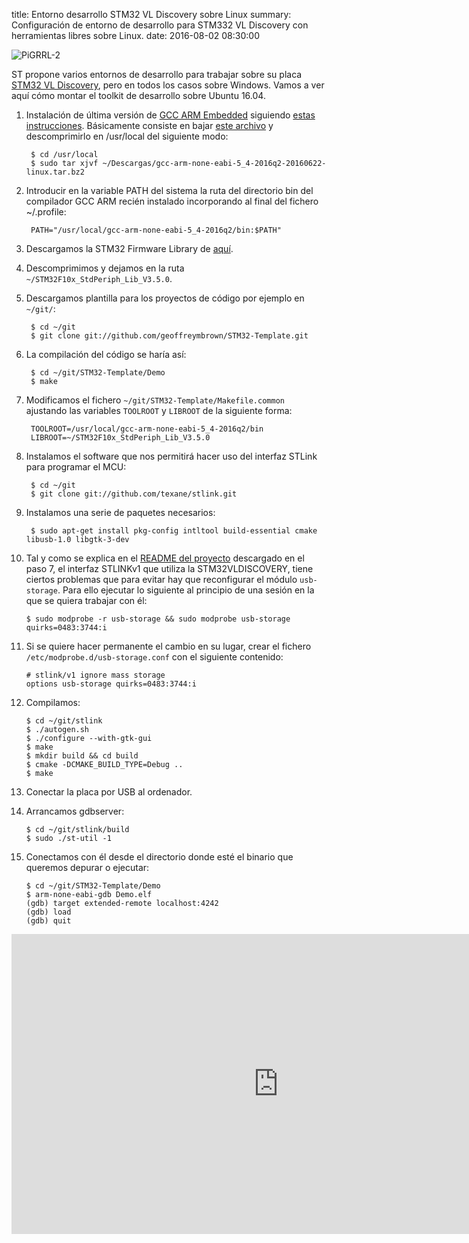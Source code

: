 title: Entorno desarrollo STM32 VL Discovery sobre Linux
summary: Configuración de entorno de desarrollo para STM332 VL Discovery con herramientas libres sobre Linux.
date: 2016-08-02 08:30:00

![PiGRRL-2](images/posts/stm32.png)

ST propone varios entornos de desarrollo para trabajar sobre su placa [STM32 VL Discovery](http://www.st.com/content/st_com/en/products/evaluation-tools/product-evaluation-tools/mcu-eval-tools/stm32-mcu-eval-tools/stm32-mcu-discovery-kits/stm32vldiscovery.html), pero en todos los casos sobre Windows. Vamos a ver aquí cómo montar el toolkit de desarrollo sobre Ubuntu 16.04.

1. Instalación de última versión de [GCC ARM Embedded](https://launchpad.net/gcc-arm-embedded) siguiendo [estas instrucciones](http://gnuarmeclipse.livius.net/blog/toolchain-install/#GNULinux). Básicamente consiste en bajar [este archivo](https://launchpad.net/gcc-arm-embedded/5.0/5-2016-q2-update/+download/gcc-arm-none-eabi-5_4-2016q2-20160622-linux.tar.bz2) y descomprimirlo en /usr/local del siguiente modo:

        $ cd /usr/local
        $ sudo tar xjvf ~/Descargas/gcc-arm-none-eabi-5_4-2016q2-20160622-linux.tar.bz2

2. Introducir en la variable PATH del sistema la ruta del directorio bin del compilador GCC ARM recién instalado incorporando al final del fichero ~/.profile:

        PATH="/usr/local/gcc-arm-none-eabi-5_4-2016q2/bin:$PATH"

3. Descargamos la STM32 Firmware Library de [aquí](https://my.st.com/content/my_st_com/en/products/embedded-software/mcus-embedded-software/stm32-embedded-software/stm32-standard-peripheral-libraries/stsw-stm32054.license%3d1469811720442.html).

4. Descomprimimos y dejamos en la ruta `~/STM32F10x_StdPeriph_Lib_V3.5.0`.

5. Descargamos plantilla para los proyectos de código por ejemplo en `~/git/`:

        $ cd ~/git
        $ git clone git://github.com/geoffreymbrown/STM32-Template.git

6. La compilación del código se haría así:

        $ cd ~/git/STM32-Template/Demo
        $ make

7. Modificamos el fichero `~/git/STM32-Template/Makefile.common` ajustando las variables `TOOLROOT` y `LIBROOT` de la siguiente forma:

        TOOLROOT=/usr/local/gcc-arm-none-eabi-5_4-2016q2/bin
        LIBROOT=~/STM32F10x_StdPeriph_Lib_V3.5.0

8. Instalamos el software que nos permitirá hacer uso del interfaz STLink para programar el MCU:

        $ cd ~/git
        $ git clone git://github.com/texane/stlink.git

9. Instalamos una serie de paquetes necesarios:

        $ sudo apt-get install pkg-config intltool build-essential cmake libusb-1.0 libgtk-3-dev

10. Tal y como se explica en el [README del proyecto](https://github.com/texane/stlink) descargado en el paso 7, el interfaz STLINKv1 que utiliza la STM32VLDISCOVERY, tiene ciertos problemas que para evitar hay que reconfigurar el módulo `usb-storage`. Para ello ejecutar lo siguiente al principio de una sesión en la que se quiera trabajar con él:

        $ sudo modprobe -r usb-storage && sudo modprobe usb-storage quirks=0483:3744:i

11. Si se quiere hacer permanente el cambio en su lugar, crear el fichero `/etc/modprobe.d/usb-storage.conf` con el siguiente contenido:

        # stlink/v1 ignore mass storage
        options usb-storage quirks=0483:3744:i

12. Compilamos:

        $ cd ~/git/stlink
        $ ./autogen.sh
        $ ./configure --with-gtk-gui
        $ make
        $ mkdir build && cd build
        $ cmake -DCMAKE_BUILD_TYPE=Debug ..
        $ make

13. Conectar la placa por USB al ordenador.

14. Arrancamos gdbserver:

        $ cd ~/git/stlink/build
        $ sudo ./st-util -1

15. Conectamos con él desde el directorio donde esté el binario que queremos depurar o ejecutar:

        $ cd ~/git/STM32-Template/Demo
        $ arm-none-eabi-gdb Demo.elf
        (gdb) target extended-remote localhost:4242
        (gdb) load
        (gdb) quit

<iframe width="854" height="480" src="https://www.youtube.com/embed/P1yi9i1A8K4" frameborder="0" allowfullscreen></iframe>
